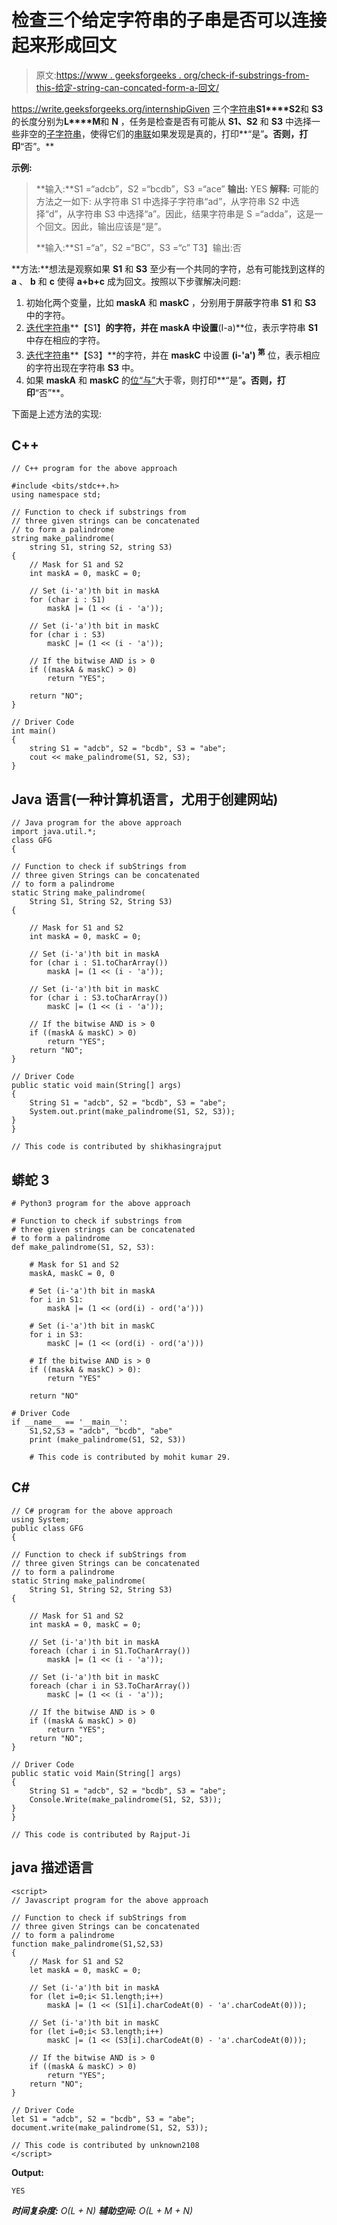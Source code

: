 # 检查三个给定字符串的子串是否可以连接起来形成回文

> 原文:[https://www . geeksforgeeks . org/check-if-substrings-from-this-给定-string-can-concated-form-a-回文/](https://www.geeksforgeeks.org/check-if-substrings-from-three-given-strings-can-be-concatenated-to-form-a-palindrome/)

https://write.geeksforgeeks.org/internshipGiven 三个[字符串](https://www.geeksforgeeks.org/string-data-structure/)**S1****S2**和 **S3** 的长度分别为**L****M**和 **N** ，任务是检查是否有可能从 **S1、S2** 和 **S3** 中选择一些非空的[子字符串](https://www.geeksforgeeks.org/substring-in-cpp/)，使得它们的[串联](https://www.geeksforgeeks.org/python-string-concatenation/)如果发现是真的，打印**“是”**。否则，打印**“否”。**

**示例:**

> **输入:**S1 =“adcb”，S2 =“bcdb”，S3 =“ace”
> **输出:** YES
> **解释:**
> 可能的方法之一如下:
> 从字符串 S1 中选择子字符串“ad”，从字符串 S2 中选择“d”，从字符串 S3 中选择“a”。因此，结果字符串是 S =“adda”，这是一个回文。因此，输出应该是“是”。
> 
> **输入:**S1 =“a”，S2 =“BC”，S3 =“c”
> T3】输出:否

**方法:**想法是观察如果 **S1** 和 **S3** 至少有一个共同的字符，总有可能找到这样的 **a** 、 **b** 和 **c** 使得 **a+b+c** 成为回文。按照以下步骤解决问题:

1.  初始化两个变量，比如 **maskA** 和 **maskC** ，分别用于屏蔽字符串 **S1** 和 **S3** 中的字符。
2.  [迭代字符串](https://www.geeksforgeeks.org/iterate-over-characters-of-a-string-in-c/)**【S1】**的字符，并在 **maskA** 中设置**(I-a)**位，表示字符串 **S1** 中存在相应的字符。
3.  [迭代字符串](https://www.geeksforgeeks.org/iterate-over-characters-of-a-string-in-c/)**【S3】**的字符，并在 **maskC** 中设置 **(i-'a') <sup>第</sup>** 位，表示相应的字符出现在字符串 **S3** 中。
4.  如果 **maskA** 和 **maskC** 的[位“与”](https://www.geeksforgeeks.org/bitwise-operators-in-c-cpp/)大于零，则打印**“是”**。否则，打印**“否”**。

下面是上述方法的实现:

## C++

```
// C++ program for the above approach

#include <bits/stdc++.h>
using namespace std;

// Function to check if substrings from
// three given strings can be concatenated
// to form a palindrome
string make_palindrome(
    string S1, string S2, string S3)
{
    // Mask for S1 and S2
    int maskA = 0, maskC = 0;

    // Set (i-'a')th bit in maskA
    for (char i : S1)
        maskA |= (1 << (i - 'a'));

    // Set (i-'a')th bit in maskC
    for (char i : S3)
        maskC |= (1 << (i - 'a'));

    // If the bitwise AND is > 0
    if ((maskA & maskC) > 0)
        return "YES";

    return "NO";
}

// Driver Code
int main()
{
    string S1 = "adcb", S2 = "bcdb", S3 = "abe";
    cout << make_palindrome(S1, S2, S3);
}
```

## Java 语言(一种计算机语言，尤用于创建网站)

```
// Java program for the above approach
import java.util.*;
class GFG
{

// Function to check if subStrings from
// three given Strings can be concatenated
// to form a palindrome
static String make_palindrome(
    String S1, String S2, String S3)
{

    // Mask for S1 and S2
    int maskA = 0, maskC = 0;

    // Set (i-'a')th bit in maskA
    for (char i : S1.toCharArray())
        maskA |= (1 << (i - 'a'));

    // Set (i-'a')th bit in maskC
    for (char i : S3.toCharArray())
        maskC |= (1 << (i - 'a'));

    // If the bitwise AND is > 0
    if ((maskA & maskC) > 0)
        return "YES";
    return "NO";
}

// Driver Code
public static void main(String[] args)
{
    String S1 = "adcb", S2 = "bcdb", S3 = "abe";
    System.out.print(make_palindrome(S1, S2, S3));
}
}

// This code is contributed by shikhasingrajput
```

## 蟒蛇 3

```
# Python3 program for the above approach

# Function to check if substrings from
# three given strings can be concatenated
# to form a palindrome
def make_palindrome(S1, S2, S3):

    # Mask for S1 and S2
    maskA, maskC = 0, 0

    # Set (i-'a')th bit in maskA
    for i in S1:
        maskA |= (1 << (ord(i) - ord('a')))

    # Set (i-'a')th bit in maskC
    for i in S3:
        maskC |= (1 << (ord(i) - ord('a')))

    # If the bitwise AND is > 0
    if ((maskA & maskC) > 0):
        return "YES"

    return "NO"

# Driver Code
if __name__ == '__main__':
    S1,S2,S3 = "adcb", "bcdb", "abe"
    print (make_palindrome(S1, S2, S3))

    # This code is contributed by mohit kumar 29.
```

## C#

```
// C# program for the above approach
using System;
public class GFG
{

// Function to check if subStrings from
// three given Strings can be concatenated
// to form a palindrome
static String make_palindrome(
    String S1, String S2, String S3)
{

    // Mask for S1 and S2
    int maskA = 0, maskC = 0;

    // Set (i-'a')th bit in maskA
    foreach (char i in S1.ToCharArray())
        maskA |= (1 << (i - 'a'));

    // Set (i-'a')th bit in maskC
    foreach (char i in S3.ToCharArray())
        maskC |= (1 << (i - 'a'));

    // If the bitwise AND is > 0
    if ((maskA & maskC) > 0)
        return "YES";
    return "NO";
}

// Driver Code
public static void Main(String[] args)
{
    String S1 = "adcb", S2 = "bcdb", S3 = "abe";
    Console.Write(make_palindrome(S1, S2, S3));
}
}

// This code is contributed by Rajput-Ji
```

## java 描述语言

```
<script>
// Javascript program for the above approach

// Function to check if subStrings from
// three given Strings can be concatenated
// to form a palindrome
function make_palindrome(S1,S2,S3)
{
    // Mask for S1 and S2
    let maskA = 0, maskC = 0;

    // Set (i-'a')th bit in maskA
    for (let i=0;i< S1.length;i++)
        maskA |= (1 << (S1[i].charCodeAt(0) - 'a'.charCodeAt(0)));

    // Set (i-'a')th bit in maskC
    for (let i=0;i< S3.length;i++)
        maskC |= (1 << (S3[i].charCodeAt(0) - 'a'.charCodeAt(0)));

    // If the bitwise AND is > 0
    if ((maskA & maskC) > 0)
        return "YES";
    return "NO";
}

// Driver Code
let S1 = "adcb", S2 = "bcdb", S3 = "abe";
document.write(make_palindrome(S1, S2, S3));

// This code is contributed by unknown2108
</script>
```

**Output:** 

```
YES
```

***时间复杂度:** O(L + N)*
***辅助空间:** O(L + M + N)*
